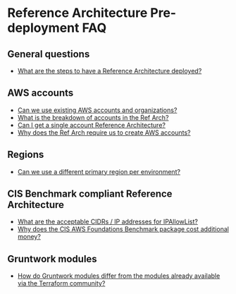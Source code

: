 # Reference Architecture Pre-deployment FAQ

## General questions

- [What are the steps to have a Reference Architecture deployed?](https://github.com/gruntwork-io/knowledge-base/discussions/203)

## AWS accounts

- [Can we use existing AWS accounts and organizations?](https://github.com/gruntwork-io/knowledge-base/discussions/207)
- [What is the breakdown of accounts in the Ref Arch?](https://github.com/gruntwork-io/knowledge-base/discussions/57)
- [Can I get a single account Reference Architecture?](https://github.com/gruntwork-io/knowledge-base/discussions/99)
- [Why does the Ref Arch require us to create AWS accounts?](https://github.com/gruntwork-io/knowledge-base/discussions/20)

## Regions

- [Can we use a different primary region per environment?](https://github.com/gruntwork-io/knowledge-base/discussions/216)

## CIS Benchmark compliant Reference Architecture

- [What are the acceptable CIDRs / IP addresses for IPAllowList?](https://github.com/gruntwork-io/knowledge-base/discussions/206)
- [Why does the CIS AWS Foundations Benchmark package cost additional money?](https://github.com/gruntwork-io/knowledge-base/discussions/69)

## Gruntwork modules

- [How do Gruntwork modules differ from the modules already available via the Terraform community?](https://github.com/gruntwork-io/knowledge-base/discussions/117)


<!-- ##DOCS-SOURCER-START
{
  "sourcePlugin": "local-copier",
  "hash": "dc57285f55e7caced69fdb4052fa6264"
}
##DOCS-SOURCER-END -->
